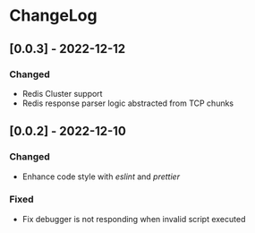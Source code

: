 # ChangeLog

## [0.0.3] - 2022-12-12

### Changed

- Redis Cluster support
- Redis response parser logic abstracted from TCP chunks

## [0.0.2] - 2022-12-10

### Changed

- Enhance code style with _eslint_ and _prettier_

### Fixed

- Fix debugger is not responding when invalid script executed
